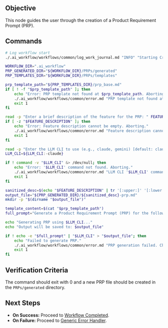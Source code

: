 ## Objective
This node guides the user through the creation of a Product Requirement Prompt (PRP).

## Commands
```bash
# Log workflow start
./.ai_workflow/workflows/common/log_work_journal.md "INFO" "Starting Create PRP workflow."

WORKFLOW_DIR=".ai_workflow"
PRP_GENERATED_DIR="${WORKFLOW_DIR}/PRPs/generated"
PRP_TEMPLATES_DIR="${WORKFLOW_DIR}/PRPs/templates"

prp_template_path="${PRP_TEMPLATES_DIR}/prp_base.md"
if [ ! -f "$prp_template_path" ]; then
    echo "Error: PRP template not found at $prp_template_path. Aborting."
    ./.ai_workflow/workflows/common/error.md "PRP template not found at $prp_template_path."
    exit 1
fi

read -p "Enter a brief description of the feature for the PRP: " FEATURE_DESCRIPTION
if [ -z "$FEATURE_DESCRIPTION" ]; then
    echo "Error: Feature description cannot be empty. Aborting."
    ./.ai_workflow/workflows/common/error.md "Feature description cannot be empty."
    exit 1
fi

read -p "Enter the LLM CLI to use (e.g., claude, gemini) [default: claude]: " LLM_CLI
LLM_CLI=${LLM_CLI:-claude}

if ! command -v "$LLM_CLI" &> /dev/null; then
    echo "Error: '$LLM_CLI' command not found. Aborting."
    ./.ai_workflow/workflows/common/error.md "LLM CLI '$LLM_CLI' command not found."
    exit 1
fi

sanitized_desc=$(echo "$FEATURE_DESCRIPTION" | tr '[:upper:]' '[:lower:]' | sed 's/[^a-z0-9_ -]//g' | sed 's/ /-/g' | cut -c1-50)
output_file="${PRP_GENERATED_DIR}/${sanitized_desc}-prp.md"
mkdir -p "$(dirname "$output_file")"

template_content=$(cat "$prp_template_path")
full_prompt="Generate a Product Requirement Prompt (PRP) for the following feature: '$FEATURE_DESCRIPTION'.\n\nUse the following template structure and fill in all relevant sections based on the feature description. Be as detailed and comprehensive as possible.\n\n---\n$template_content"

echo "Generating PRP using $LLM_CLI..."
echo "Output will be saved to: $output_file"

if ! echo -e "$full_prompt" | "$LLM_CLI" > "$output_file"; then
    echo "Failed to generate PRP."
    ./.ai_workflow/workflows/common/error.md "PRP generation failed. Check LLM CLI output."
    exit 1
fi
```

## Verification Criteria
The command should exit with 0 and a new PRP file should be created in the `PRPs/generated` directory.

## Next Steps
- **On Success:** Proceed to [Workflow Completed](../../common/success.md).
- **On Failure:** Proceed to [Generic Error Handler](../../common/error.md).

